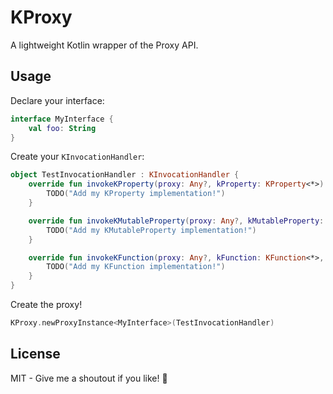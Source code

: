 # KProxy

A lightweight Kotlin wrapper of the Proxy API.

## Usage

Declare your interface:

```kotlin
interface MyInterface {
    val foo: String
}
```

Create your `KInvocationHandler`:

```kotlin
object TestInvocationHandler : KInvocationHandler {
    override fun invokeKProperty(proxy: Any?, kProperty: KProperty<*>): Any? {
        TODO("Add my KProperty implementation!")
    }

    override fun invokeKMutableProperty(proxy: Any?, kMutableProperty: KMutableProperty<*>, value: Any?): Any? {
        TODO("Add my KMutableProperty implementation!")
    }

    override fun invokeKFunction(proxy: Any?, kFunction: KFunction<*>, args: Array<out Any?>?): Any? {
        TODO("Add my KFunction implementation!")
    }
}
```

Create the proxy!

```kotlin
KProxy.newProxyInstance<MyInterface>(TestInvocationHandler)
```

## License

MIT - Give me a shoutout if you like! 🚀
